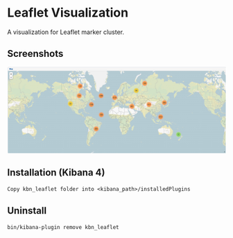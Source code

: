 # Leaflet Visualization 
A visualization for Leaflet marker cluster.

## Screenshots
![screenshot](/kbn_leaflet/images/marker-cluster.png?raw=true)

## Installation (Kibana 4)
```
Copy kbn_leaflet folder into <kibana_path>/installedPlugins 
```

## Uninstall
```
bin/kibana-plugin remove kbn_leaflet
```
